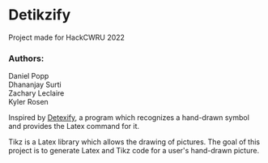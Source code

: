 # Detikzify

Project made for HackCWRU 2022

### Authors:

Daniel Popp \
Dhananjay Surti \
Zachary Leclaire \
Kyler Rosen

Inspired by [Detexify](https://detexify.kirelabs.org/), a program which recognizes a hand-drawn symbol and provides the Latex command for it.

Tikz is a Latex library which allows the drawing of pictures. The goal of this project is to generate Latex and Tikz code for a user's hand-drawn picture.

